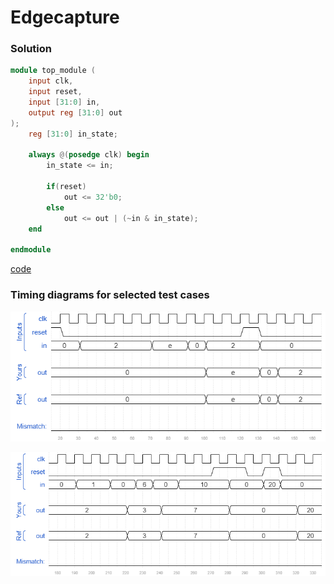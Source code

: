 # Edgecapture
### Solution
```Verilog
module top_module (
    input clk,
    input reset,
    input [31:0] in,
    output reg [31:0] out
);
    reg [31:0] in_state;
    
    always @(posedge clk) begin
        in_state <= in;
        
        if(reset)
            out <= 32'b0;
        else
            out <= out | (~in & in_state);
    end

endmodule
```
[code](./97.v)

### Timing diagrams for selected test cases
![result_1](./result_1.png)

![result_2](./result_2.png)